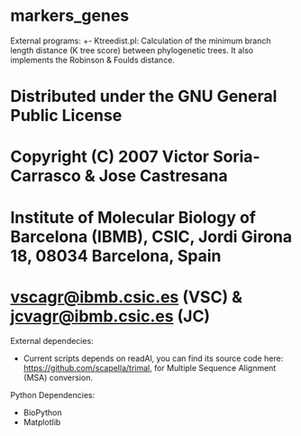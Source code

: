 markers_genes
=============

External programs:
  +- Ktreedist.pl: Calculation of the minimum branch length distance (K tree score) between phylogenetic trees. It also implements the Robinson & Foulds distance.
  #
  # Distributed under the GNU General Public License
  #
  # Copyright (C) 2007 Victor Soria-Carrasco & Jose Castresana
  # Institute of Molecular Biology of Barcelona (IBMB), CSIC, Jordi Girona 18, 08034 Barcelona, Spain
  # vscagr@ibmb.csic.es (VSC) & jcvagr@ibmb.csic.es (JC)

External dependecies:
  + Current scripts depends on readAl, you can find its source code here: https://github.com/scapella/trimal, for Multiple Sequence Alignment (MSA) conversion.

Python Dependencies:
  + BioPython
  + Matplotlib
